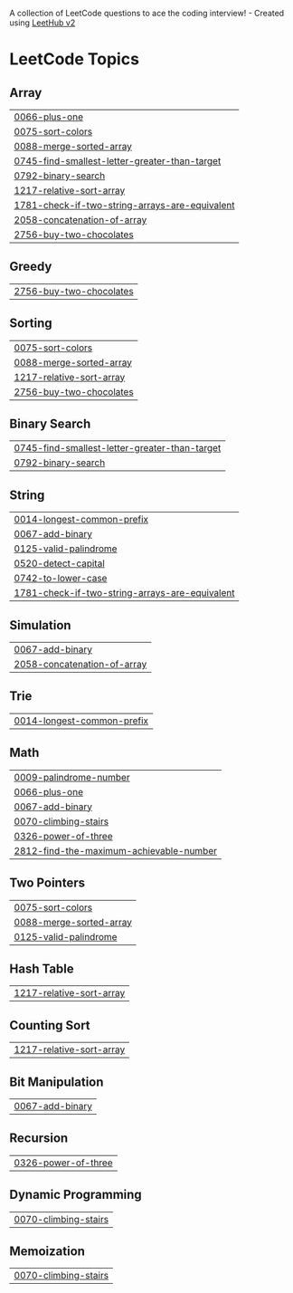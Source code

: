 A collection of LeetCode questions to ace the coding interview! - Created using [LeetHub v2](https://github.com/arunbhardwaj/LeetHub-2.0)
<!---LeetCode Topics Start-->
# LeetCode Topics
## Array
|  |
| ------- |
| [0066-plus-one](https://github.com/kt-anas/leetcode/tree/master/0066-plus-one) |
| [0075-sort-colors](https://github.com/kt-anas/leetcode/tree/master/0075-sort-colors) |
| [0088-merge-sorted-array](https://github.com/kt-anas/leetcode/tree/master/0088-merge-sorted-array) |
| [0745-find-smallest-letter-greater-than-target](https://github.com/kt-anas/leetcode/tree/master/0745-find-smallest-letter-greater-than-target) |
| [0792-binary-search](https://github.com/kt-anas/leetcode/tree/master/0792-binary-search) |
| [1217-relative-sort-array](https://github.com/kt-anas/leetcode/tree/master/1217-relative-sort-array) |
| [1781-check-if-two-string-arrays-are-equivalent](https://github.com/kt-anas/leetcode/tree/master/1781-check-if-two-string-arrays-are-equivalent) |
| [2058-concatenation-of-array](https://github.com/kt-anas/leetcode/tree/master/2058-concatenation-of-array) |
| [2756-buy-two-chocolates](https://github.com/kt-anas/leetcode/tree/master/2756-buy-two-chocolates) |
## Greedy
|  |
| ------- |
| [2756-buy-two-chocolates](https://github.com/kt-anas/leetcode/tree/master/2756-buy-two-chocolates) |
## Sorting
|  |
| ------- |
| [0075-sort-colors](https://github.com/kt-anas/leetcode/tree/master/0075-sort-colors) |
| [0088-merge-sorted-array](https://github.com/kt-anas/leetcode/tree/master/0088-merge-sorted-array) |
| [1217-relative-sort-array](https://github.com/kt-anas/leetcode/tree/master/1217-relative-sort-array) |
| [2756-buy-two-chocolates](https://github.com/kt-anas/leetcode/tree/master/2756-buy-two-chocolates) |
## Binary Search
|  |
| ------- |
| [0745-find-smallest-letter-greater-than-target](https://github.com/kt-anas/leetcode/tree/master/0745-find-smallest-letter-greater-than-target) |
| [0792-binary-search](https://github.com/kt-anas/leetcode/tree/master/0792-binary-search) |
## String
|  |
| ------- |
| [0014-longest-common-prefix](https://github.com/kt-anas/leetcode/tree/master/0014-longest-common-prefix) |
| [0067-add-binary](https://github.com/kt-anas/leetcode/tree/master/0067-add-binary) |
| [0125-valid-palindrome](https://github.com/kt-anas/leetcode/tree/master/0125-valid-palindrome) |
| [0520-detect-capital](https://github.com/kt-anas/leetcode/tree/master/0520-detect-capital) |
| [0742-to-lower-case](https://github.com/kt-anas/leetcode/tree/master/0742-to-lower-case) |
| [1781-check-if-two-string-arrays-are-equivalent](https://github.com/kt-anas/leetcode/tree/master/1781-check-if-two-string-arrays-are-equivalent) |
## Simulation
|  |
| ------- |
| [0067-add-binary](https://github.com/kt-anas/leetcode/tree/master/0067-add-binary) |
| [2058-concatenation-of-array](https://github.com/kt-anas/leetcode/tree/master/2058-concatenation-of-array) |
## Trie
|  |
| ------- |
| [0014-longest-common-prefix](https://github.com/kt-anas/leetcode/tree/master/0014-longest-common-prefix) |
## Math
|  |
| ------- |
| [0009-palindrome-number](https://github.com/kt-anas/leetcode/tree/master/0009-palindrome-number) |
| [0066-plus-one](https://github.com/kt-anas/leetcode/tree/master/0066-plus-one) |
| [0067-add-binary](https://github.com/kt-anas/leetcode/tree/master/0067-add-binary) |
| [0070-climbing-stairs](https://github.com/kt-anas/leetcode/tree/master/0070-climbing-stairs) |
| [0326-power-of-three](https://github.com/kt-anas/leetcode/tree/master/0326-power-of-three) |
| [2812-find-the-maximum-achievable-number](https://github.com/kt-anas/leetcode/tree/master/2812-find-the-maximum-achievable-number) |
## Two Pointers
|  |
| ------- |
| [0075-sort-colors](https://github.com/kt-anas/leetcode/tree/master/0075-sort-colors) |
| [0088-merge-sorted-array](https://github.com/kt-anas/leetcode/tree/master/0088-merge-sorted-array) |
| [0125-valid-palindrome](https://github.com/kt-anas/leetcode/tree/master/0125-valid-palindrome) |
## Hash Table
|  |
| ------- |
| [1217-relative-sort-array](https://github.com/kt-anas/leetcode/tree/master/1217-relative-sort-array) |
## Counting Sort
|  |
| ------- |
| [1217-relative-sort-array](https://github.com/kt-anas/leetcode/tree/master/1217-relative-sort-array) |
## Bit Manipulation
|  |
| ------- |
| [0067-add-binary](https://github.com/kt-anas/leetcode/tree/master/0067-add-binary) |
## Recursion
|  |
| ------- |
| [0326-power-of-three](https://github.com/kt-anas/leetcode/tree/master/0326-power-of-three) |
## Dynamic Programming
|  |
| ------- |
| [0070-climbing-stairs](https://github.com/kt-anas/leetcode/tree/master/0070-climbing-stairs) |
## Memoization
|  |
| ------- |
| [0070-climbing-stairs](https://github.com/kt-anas/leetcode/tree/master/0070-climbing-stairs) |
<!---LeetCode Topics End-->